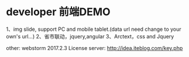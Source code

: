 # developer 前端DEMO
1、img slide, support PC and mobile tablet.(data url need change to your own's url...)
2、省市联动，jquery,angular
3、Arctext，css and Jquery


other:
webstorm 2017.2.3 
License server: http://idea.iteblog.com/key.php
